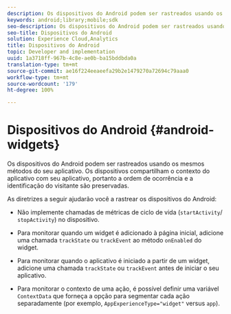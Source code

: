 ```yaml
---
description: Os dispositivos do Android podem ser rastreados usando os mesmos métodos do seu aplicativo. Os dispositivos compartilham o contexto do aplicativo com seu aplicativo, portanto a ordem de ocorrência e a identificação do visitante são preservadas.
keywords: android;library;mobile;sdk
seo-description: Os dispositivos do Android podem ser rastreados usando os mesmos métodos do seu aplicativo. Os dispositivos compartilham o contexto do aplicativo com seu aplicativo, portanto a ordem de ocorrência e a identificação do visitante são preservadas.
seo-title: Dispositivos do Android
solution: Experience Cloud,Analytics
title: Dispositivos do Android
topic: Developer and implementation
uuid: 1a3718ff-967b-4c8e-ae0b-ba15bddbda0a
translation-type: tm+mt
source-git-commit: ae16f224eeaeefa29b2e1479270a72694c79aaa0
workflow-type: tm+mt
source-wordcount: '179'
ht-degree: 100%

---
```



# Dispositivos do Android {#android-widgets}

Os dispositivos do Android podem ser rastreados usando os mesmos métodos do seu aplicativo. Os dispositivos compartilham o contexto do aplicativo com seu aplicativo, portanto a ordem de ocorrência e a identificação do visitante são preservadas.

As diretrizes a seguir ajudarão você a rastrear os dispositivos do Android:

* Não implemente chamadas de métricas de ciclo de vida (`startActivity`/ `stopActivity`) no dispositivo.

* Para monitorar quando um widget é adicionado à página inicial, adicione uma chamada `trackState` ou `trackEvent` ao método `onEnabled` do widget.

* Para monitorar quando o aplicativo é iniciado a partir de um widget, adicione uma chamada `trackState` ou `trackEvent` antes de iniciar o seu aplicativo.

* Para monitorar o contexto de uma ação, é possível definir uma variável `ContextData` que forneça a opção para segmentar cada ação separadamente (por exemplo, `AppExperienceType="widget"` versus `app`).

